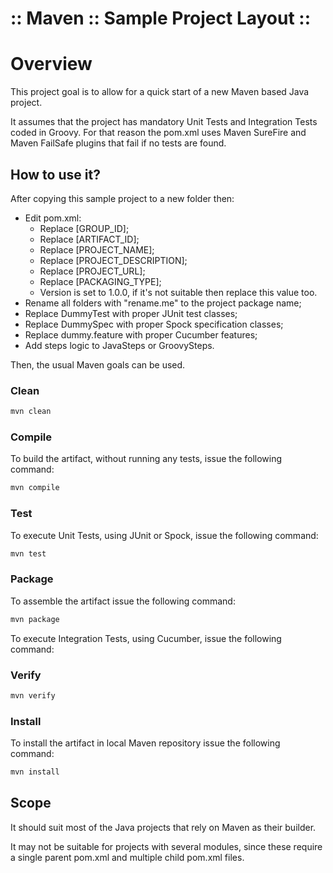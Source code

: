 :: Maven :: Sample Project Layout ::
====================================

# Overview

This project goal is to allow for a quick start of a new Maven based Java project.

It assumes that the project has mandatory Unit Tests and Integration Tests coded in Groovy. For that reason the pom.xml uses Maven SureFire and Maven FailSafe plugins that fail if no tests are found.

## How to use it?

After copying this sample project to a new folder then:
- Edit pom.xml:
    - Replace [GROUP_ID];
    - Replace [ARTIFACT_ID];
    - Replace [PROJECT_NAME];
    - Replace [PROJECT_DESCRIPTION];
    - Replace [PROJECT_URL];
    - Replace [PACKAGING_TYPE];
    - Version is set to 1.0.0, if it's not suitable then replace this value too.
- Rename all folders with "rename.me" to the project package name;
- Replace DummyTest with proper JUnit test classes;
- Replace DummySpec with proper Spock specification classes;
- Replace dummy.feature with proper Cucumber features;
- Add steps logic to JavaSteps or GroovySteps.

Then, the usual Maven goals can be used.

### Clean

```bash
mvn clean
```

### Compile

To build the artifact, without running any tests, issue the following command:

```bash
mvn compile
```

### Test

To execute Unit Tests, using JUnit or Spock, issue the following command:

```bash
mvn test
```

### Package

To assemble the artifact issue the following command:

```bash
mvn package
```

To execute Integration Tests, using Cucumber, issue the following command:

### Verify

```bash
mvn verify
```

### Install

To install the artifact in local Maven repository issue the following command:

```bash
mvn install
```

## Scope

It should suit most of the Java projects that rely on Maven as their builder.

It may not be suitable for projects with several modules, since these require a single parent pom.xml and multiple child pom.xml files.
